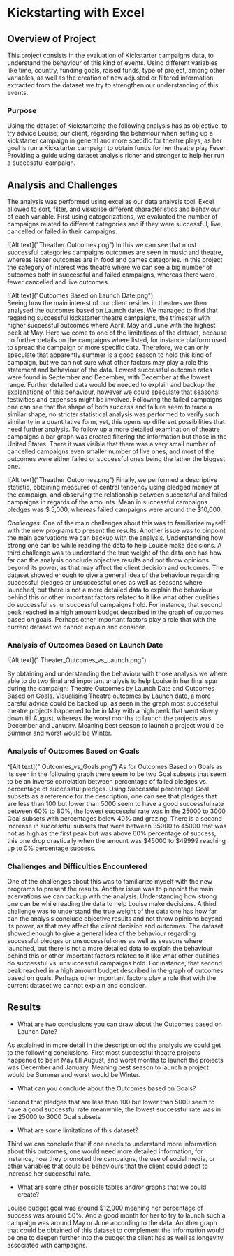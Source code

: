 # Kickstarting with Excel

## Overview of Project
This project consists in the evaluation of Kickstarter campaigns data, to understand the behaviour of this kind of events. Using different variables like time, country, funding goals, raised funds, type of project, among other variables, as well as the creation of new adjusted or filtered information extracted from the dataset we try to strengthen our understanding of this events. 


### Purpose
Using the dataset of Kickstarterhe the following analysis has as objective, to try advice Louise, our client, regarding the behaviour when setting up a kickstarter campaign in general and more specific for theatre plays, as her goal is run a Kickstarter campaign to obtain funds for her theatre play Fever. Providing a guide using dataset analysis richer and stronger to help her run a successful campaign. 

## Analysis and Challenges

The analysis was performed using excel as our data analysis tool. Excel allowed to sort, filter, and visualise different characteristics and behaviour of each variable. 
First using categorizations, we evaluated the number of campaigns related to different categories and if they were successful, live, cancelled or failed in their campaigns. 

![Alt text]("Theather Outcomes.png")
In this we can see that most successful categories campaigns outcomes are seen in music and theatre, whereas lesser outcomes are in food and games categories.  In this project the category of interest was theatre where we can see a big number of outcomes both in successful and failed campaigns, whereas there were fewer cancelled and live outcomes. 

![Alt text]("Outcomes Based on Launch Date.png")  
Seeing how the main interest of our client resides in theatres we then analysed the outcomes based on Launch dates. We managed to find that regarding successful kickstarter theatre campaigns, the trimester with higher successful outcomes where April, May and June with the highest peek at May. 
Here we come to one of the limitations of the dataset, because no further details on the campaigns where listed, for instance platform used to spread the campaign or more specific data. Therefore, we can only speculate that apparently summer is a good season to hold this kind of campaign, but we can not sure what other factors may play a role this statement and behaviour of the data. Lowest successful outcome rates were found in September and December, with December at the lowest range. Further detailed data would be needed to explain and backup the explanations of this behaviour, however we could speculate that seasonal festivities and expenses might be involved.  Following the failed campaigns one can see that the shape of both success and failure seem to trace a similar shape, no stricter statistical analysis was performed to verify such similarity in a quantitative form, yet, this opens up different possibilities that need further analysis. 
To follow up a more detailed examination of theatre campaigns a bar graph was created filtering the information but those in the United States. There it was visible that there was a very small number of cancelled campaigns even smaller number of live ones, and most of the outcomes were either failed or successful ones being the lather the biggest one. 

![Alt text]("Theather Outcomes.png")
Finally, we performed a descriptive statistic, obtaining measures of central tendency using pledged money of the campaign, and observing the relationship between successful and failed campaigns in regards of the amounts.  Mean in successful campaigns pledges was $ 5,000, whereas failed campaigns were around the $10,000.  


*Challenges:* 
One of the main challenges about this was to familiarize myself with the new programs to present the results. 
Another issue was to pinpoint the main acervations we can backup with the analysis. Understanding how strong one can be while reading the data to help Louise make decisions.
A third challenge was to understand the true weight of the data one has how far can the analysis conclude objective results and not throw opinions beyond its power, as that may affect the client decision and outcomes. 
The dataset showed enough to give a general idea of the behaviour regarding successful pledges or unsuccessful ones as well as seasons where launched, but there is not a more detailed data to explain the behaviour behind this or other important factors related to it like what other qualities do successful vs. unsuccessful campaigns hold. For instance, that second peak reached in a high amount budget described in the graph of outcomes based on goals. Perhaps other important factors play a role that with the current dataset we cannot explain and consider.  

### Analysis of Outcomes Based on Launch Date

![Alt text](" Theater_Outcomes_vs_Launch.png") 

By obtaining and understanding the behaviour with those analysis we where able to do two final and important analysis to help Louise in her final spar during the campaign: Theatre Outcomes by Launch Date and Outcomes Based on Goals. 
Visualising Theatre outcomes by Launch date, a more careful advice could be backed up, as seen in the graph most successful theatre projects happened to be in May with a high peek that went slowly down till August, whereas the worst months to launch the projects was December and January. Meaning best season to launch a project would be Summer and worst would be Winter. 


### Analysis of Outcomes Based on Goals

^[Alt text](" Outcomes_vs_Goals.png")
As for Outcomes Based on Goals as its seen in the following graph there seem to be two Goal subsets that seem to be an inverse correlation between percentage of failed pledges vs. percentage of successful pledges. Using Successful percentage Goal subsets as a reference for the description, one can see that pledges that are less than 100 but lower than 5000 seem to have a good successful rate between 60% to 80%, the lowest successful rate was in the 25000 to 3000 Goal subsets with percentages below 40% and grazing. There is a second increase in successful subsets that were between 35000 to 45000 that was not as high as the first peak but was above 60% percentage of success, this one drop drastically when the amount was $45000 to $49999 reaching up to 0% percentage success. 

### Challenges and Difficulties Encountered

One of the challenges about this was to familiarize myself with the new programs to present the results. 
Another issue was to pinpoint the main acervations we can backup with the analysis. Understanding how strong one can be while reading the data to help Louise make decisions.
A third challenge was to understand the true weight of the data one has how far can the analysis conclude objective results and not throw opinions beyond its power, as that may affect the client decision and outcomes. 
The dataset showed enough to give a general idea of the behaviour regarding successful pledges or unsuccessful ones as well as seasons where launched, but there is not a more detailed data to explain the behaviour behind this or other important factors related to it like what other qualities do successful vs. unsuccessful campaigns hold. For instance, that second peak reached in a high amount budget described in the graph of outcomes based on goals. Perhaps other important factors play a role that with the current dataset we cannot explain and consider.  


## Results


- What are two conclusions you can draw about the Outcomes based on Launch Date?

As explained in more detail in the description od the analysis we could get to the following conclusions.
First most successful theatre projects happened to be in May till August, and worst months to launch the projects was December and January. 
Meaning best season to launch a project would be Summer and worst would be Winter. 


- What can you conclude about the Outcomes based on Goals?

Second that pledges that are less than 100 but lower than 5000 seem to have a good successful rate meanwhile, the lowest successful rate was in the 25000 to 3000 Goal subsets

- What are some limitations of this dataset?

Third we can conclude that if one needs to understand more information about this outcomes, one would need more detailed information, for instance, how they promoted the campaigns, the use of social media, or other variables that could be behaviours that the client could adopt to increase her successful rate. 



- What are some other possible tables and/or graphs that we could create?

Louise budget goal was around $12,000 meaning her percentage of success was around 50%. And a good month for her to try to launch such a campaign was around May or June according to the data. 
Another graph that could be obtained of this dataset to complement the information would be one to deepen further into the budget the client has as well as longevity associated with campaigns.

